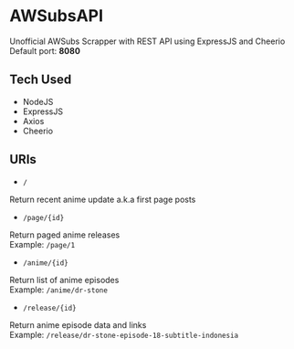 # AWSubsAPI
Unofficial AWSubs Scrapper with REST API using ExpressJS and Cheerio  
Default port: **8080**

## Tech Used
- NodeJS
- ExpressJS
- Axios
- Cheerio

## URIs

- `/`

Return recent anime update a.k.a first page posts

- `/page/{id}`

Return paged anime releases  
Example: `/page/1`

- `/anime/{id}`

Return list of anime episodes  
Example: `/anime/dr-stone`

- `/release/{id}`

Return anime episode data and links  
Example: `/release/dr-stone-episode-18-subtitle-indonesia`
